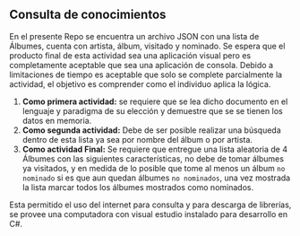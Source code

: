 ## Consulta de conocimientos

En el presente Repo se encuentra un archivo JSON con una lista de Álbumes, cuenta con artista, álbum, visitado y nominado. Se espera que el producto final de esta actividad sea una aplicación visual pero es completamente aceptable que sea una aplicación de consola. Debido a limitaciones de tiempo es aceptable que solo se complete parcialmente la actividad, el objetivo es comprender como el individuo aplica la lógica.

1. **Como primera actividad:** se requiere que se lea dicho documento en el lenguaje y paradigma de su elección y demuestre que se se tienen los datos en memoria.
2. **Como segunda actividad:** Debe de ser posible realizar una búsqueda dentro de esta lista ya sea por nombre del álbum o por artista.
3. **Como actividad Final:** Se requiere que entregue una lista aleatoria de 4 Álbumes con las siguientes características, no debe de tomar álbumes ya visitados, y en medida de lo posible que tome al menos un álbum `no nominado` si es que aun quedan álbumes `no nominados`, una vez mostrada la lista marcar todos los álbumes mostrados como nominados.

Esta permitido el uso del internet para consulta y para descarga de librerías, se provee una computadora con visual estudio instalado para desarrollo en C#.
